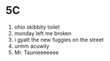 # 5C

1. ohio skibbity toilet
2. monday left me broken
3. i gyatt the new fuggies on the street
4. urmm acuwily
5. Mr. Taunieeeeeee
